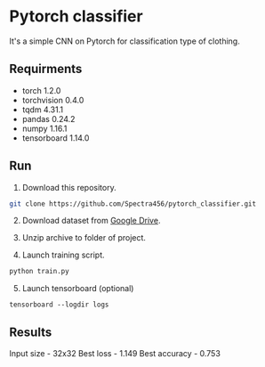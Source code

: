 # Pytorch classifier

It's a simple CNN on Pytorch for classification type of clothing.

## Requirments

- torch 1.2.0
- torchvision 0.4.0
- tqdm 4.31.1
- pandas 0.24.2
- numpy 1.16.1
- tensorboard 1.14.0

## Run

1. Download this repository.
```bash
git clone https://github.com/Spectra456/pytorch_classifier.git
```

2. Download dataset from [Google Drive](https://drive.google.com/open?id=14X2KGG_ov0jG04DM2e8xK0AXeBOtnmSS).

3. Unzip archive to folder of project.

4. Launch training script.
```bash
python train.py
```
5. Launch tensorboard (optional)
```bashpython train.py
tensorboard --logdir logs
```
## Results
Input size - 32x32
Best loss - 1.149
Best accuracy - 0.753
